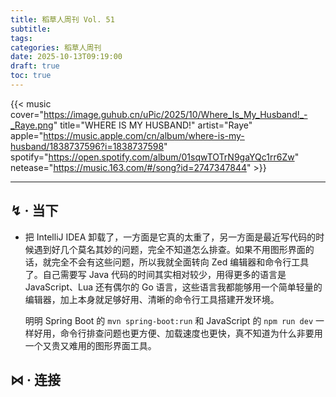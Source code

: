 ```yaml
---
title: 稻草人周刊 Vol. 51
subtitle:
tags:
categories: 稻草人周刊
date: 2025-10-13T09:19:00
draft: true
toc: true
---
```


{{< music cover="https://image.guhub.cn/uPic/2025/10/Where_Is_My_Husband!_-_Raye.png" title="WHERE IS MY HUSBAND!" artist="Raye" apple="https://music.apple.com/cn/album/where-is-my-husband/1838737596?i=1838737598" spotify="https://open.spotify.com/album/01sqwTOTrN9gaYQc1rr6Zw" netease="https://music.163.com/#/song?id=2747347844" >}}


<!--more-->

---

## ↯ · 当下

- 把 IntelliJ IDEA 卸载了，一方面是它真的太重了，另一方面是最近写代码的时候遇到好几个莫名其妙的问题，完全不知道怎么排查。如果不用图形界面的话，就完全不会有这些问题，所以我就全面转向 Zed 编辑器和命令行工具了。自己需要写 Java 代码的时间其实相对较少，用得更多的语言是 JavaScript、Lua 还有偶尔的 Go 语言，这些语言我都能够用一个简单轻量的编辑器，加上本身就足够好用、清晰的命令行工具搭建开发环境。
  
  明明 Spring Boot 的 `mvn spring-boot:run` 和 JavaScript 的 `npm run dev` 一样好用，命令行排查问题也更方便、加载速度也更快，真不知道为什么非要用一个又贵又难用的图形界面工具。

## ⋈︎ · 连接
